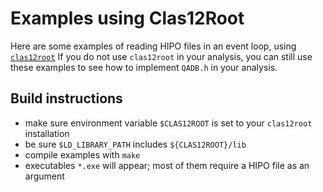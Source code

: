 # Examples using Clas12Root

Here are some examples of reading HIPO files in an event loop, using
[`clas12root`](https://github.com/JeffersonLab/clas12root)
If you do not use `clas12root` in your analysis, you can still use these
examples to see how to implement `QADB.h` in your analysis.

## Build instructions
* make sure environment variable `$CLAS12ROOT` is set to your `clas12root` installation
* be sure `$LD_LIBRARY_PATH` includes `${CLAS12ROOT}/lib`
* compile examples with `make`
* executables `*.exe` will appear; most of them require a HIPO file as an
  argument
